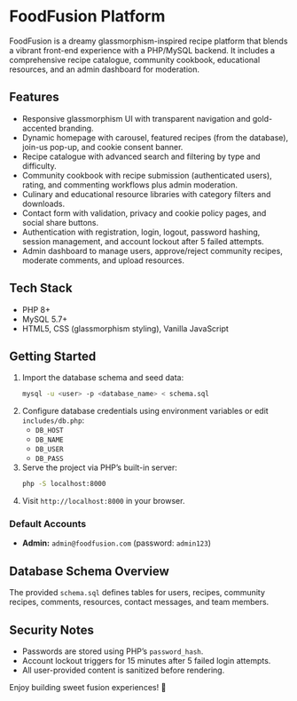 # FoodFusion Platform

FoodFusion is a dreamy glassmorphism-inspired recipe platform that blends a vibrant front-end experience with a PHP/MySQL backend. It includes a comprehensive recipe catalogue, community cookbook, educational resources, and an admin dashboard for moderation.

## Features
- Responsive glassmorphism UI with transparent navigation and gold-accented branding.
- Dynamic homepage with carousel, featured recipes (from the database), join-us pop-up, and cookie consent banner.
- Recipe catalogue with advanced search and filtering by type and difficulty.
- Community cookbook with recipe submission (authenticated users), rating, and commenting workflows plus admin moderation.
- Culinary and educational resource libraries with category filters and downloads.
- Contact form with validation, privacy and cookie policy pages, and social share buttons.
- Authentication with registration, login, logout, password hashing, session management, and account lockout after 5 failed attempts.
- Admin dashboard to manage users, approve/reject community recipes, moderate comments, and upload resources.

## Tech Stack
- PHP 8+
- MySQL 5.7+
- HTML5, CSS (glassmorphism styling), Vanilla JavaScript

## Getting Started
1. Import the database schema and seed data:
   ```bash
   mysql -u <user> -p <database_name> < schema.sql
   ```
2. Configure database credentials using environment variables or edit `includes/db.php`:
   - `DB_HOST`
   - `DB_NAME`
   - `DB_USER`
   - `DB_PASS`
3. Serve the project via PHP’s built-in server:
   ```bash
   php -S localhost:8000
   ```
4. Visit `http://localhost:8000` in your browser.

### Default Accounts
- **Admin:** `admin@foodfusion.com` (password: `admin123`)

## Database Schema Overview
The provided `schema.sql` defines tables for users, recipes, community recipes, comments, resources, contact messages, and team members.

## Security Notes
- Passwords are stored using PHP’s `password_hash`.
- Account lockout triggers for 15 minutes after 5 failed login attempts.
- All user-provided content is sanitized before rendering.

Enjoy building sweet fusion experiences! 🍰
